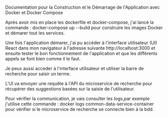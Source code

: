 Documentation pour la Construction et le Démarrage de l'Application avec Docker et Docker Compose


Après avoir mis en place les dockerfile et docker-compose, j'ai lancé la commande : docker-compose up --build pour construire les images Docker et démarer tout les services.

Une fois l'application démarer, j'ai pu accéder à l'interface utilisateur (UI) React dans mon navigateur à l'adresse suivante http://localhost:3000
et ensuite tester le bon fonctionnement de l'application et que les différents appels se font bien comme il le faut.

Je peux aussi acceder à l'interface utilisateur et utiliser la barre de recherche pour saisir un terme.

L'UI va envoyer une requête à l'API du microservice de recherche pour récupérer des suggestions basées sur la saisie de l'utilisateur.

Pour vérifier la communication, je vais consulter les logs,par exemple j'utilise cette commande : docker logs common-data-service-container pour vérifier si le microservice de recherche se connecte bien à la bdd.
